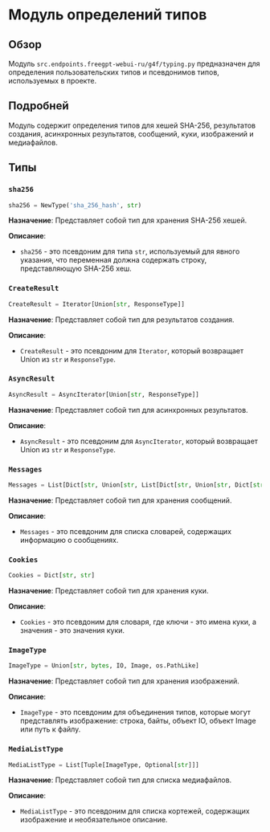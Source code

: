 # Модуль определений типов

## Обзор

Модуль `src.endpoints.freegpt-webui-ru/g4f/typing.py` предназначен для определения пользовательских типов и псевдонимов типов, используемых в проекте.

## Подробней

Модуль содержит определения типов для хешей SHA-256, результатов создания, асинхронных результатов, сообщений, куки, изображений и медиафайлов.

## Типы

### `sha256`

```python
sha256 = NewType('sha_256_hash', str)
```

**Назначение**: Представляет собой тип для хранения SHA-256 хешей.

**Описание**:

*   `sha256` - это псевдоним для типа `str`, используемый для явного указания, что переменная должна содержать строку, представляющую SHA-256 хеш.

### `CreateResult`

```python
CreateResult = Iterator[Union[str, ResponseType]]
```

**Назначение**: Представляет собой тип для результатов создания.

**Описание**:

*   `CreateResult` - это псевдоним для `Iterator`, который возвращает Union из `str` и `ResponseType`.

### `AsyncResult`

```python
AsyncResult = AsyncIterator[Union[str, ResponseType]]
```

**Назначение**: Представляет собой тип для асинхронных результатов.

**Описание**:

*   `AsyncResult` - это псевдоним для `AsyncIterator`, который возвращает Union из `str` и `ResponseType`.

### `Messages`

```python
Messages = List[Dict[str, Union[str, List[Dict[str, Union[str, Dict[str, str]]]]]]]]
```

**Назначение**: Представляет собой тип для хранения сообщений.

**Описание**:

*  `Messages` - это псевдоним для списка словарей, содержащих информацию о сообщениях.

### `Cookies`

```python
Cookies = Dict[str, str]
```

**Назначение**: Представляет собой тип для хранения куки.

**Описание**:

*   `Cookies` - это псевдоним для словаря, где ключи - это имена куки, а значения - это значения куки.

### `ImageType`

```python
ImageType = Union[str, bytes, IO, Image, os.PathLike]
```

**Назначение**: Представляет собой тип для хранения изображений.

**Описание**:

*   `ImageType` - это псевдоним для объединения типов, которые могут представлять изображение: строка, байты, объект IO, объект Image или путь к файлу.

### `MediaListType`

```python
MediaListType = List[Tuple[ImageType, Optional[str]]]
```

**Назначение**: Представляет собой тип для списка медиафайлов.

**Описание**:

*   `MediaListType` - это псевдоним для списка кортежей, содержащих изображение и необязательное описание.